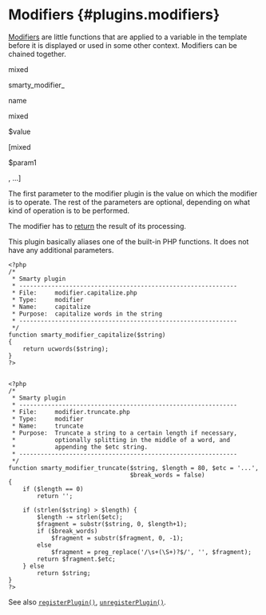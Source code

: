 Modifiers {#plugins.modifiers}
=========

[Modifiers](#language.modifiers) are little functions that are applied
to a variable in the template before it is displayed or used in some
other context. Modifiers can be chained together.

mixed

smarty\_modifier\_

name

mixed

\$value

\[mixed

\$param1

, \...\]

The first parameter to the modifier plugin is the value on which the
modifier is to operate. The rest of the parameters are optional,
depending on what kind of operation is to be performed.

The modifier has to [return](https://www.php.net/return) the result of its
processing.

This plugin basically aliases one of the built-in PHP functions. It does
not have any additional parameters.


    <?php
    /*
     * Smarty plugin
     * -------------------------------------------------------------
     * File:     modifier.capitalize.php
     * Type:     modifier
     * Name:     capitalize
     * Purpose:  capitalize words in the string
     * -------------------------------------------------------------
     */
    function smarty_modifier_capitalize($string)
    {
        return ucwords($string);
    }
    ?>


    <?php
    /*
     * Smarty plugin
     * -------------------------------------------------------------
     * File:     modifier.truncate.php
     * Type:     modifier
     * Name:     truncate
     * Purpose:  Truncate a string to a certain length if necessary,
     *           optionally splitting in the middle of a word, and
     *           appending the $etc string.
     * -------------------------------------------------------------
     */
    function smarty_modifier_truncate($string, $length = 80, $etc = '...',
                                      $break_words = false)
    {
        if ($length == 0)
            return '';

        if (strlen($string) > $length) {
            $length -= strlen($etc);
            $fragment = substr($string, 0, $length+1);
            if ($break_words)
                $fragment = substr($fragment, 0, -1);
            else
                $fragment = preg_replace('/\s+(\S+)?$/', '', $fragment);
            return $fragment.$etc;
        } else
            return $string;
    }
    ?>

         

See also [`registerPlugin()`](#api.register.plugin),
[`unregisterPlugin()`](#api.unregister.plugin).
